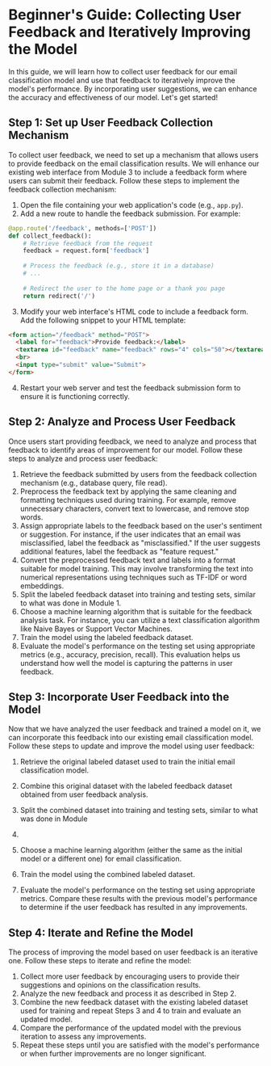 # Beginner's Guide: Collecting User Feedback and Iteratively Improving the Model

In this guide, we will learn how to collect user feedback for our email classification model and use that feedback to iteratively improve the model's performance. By incorporating user suggestions, we can enhance the accuracy and effectiveness of our model. Let's get started!

## Step 1: Set up User Feedback Collection Mechanism

To collect user feedback, we need to set up a mechanism that allows users to provide feedback on the email classification results. We will enhance our existing web interface from Module 3 to include a feedback form where users can submit their feedback. Follow these steps to implement the feedback collection mechanism:

1. Open the file containing your web application's code (e.g., `app.py`).
2. Add a new route to handle the feedback submission. For example:

```python
@app.route('/feedback', methods=['POST'])
def collect_feedback():
    # Retrieve feedback from the request
    feedback = request.form['feedback']
    
    # Process the feedback (e.g., store it in a database)
    # ...
    
    # Redirect the user to the home page or a thank you page
    return redirect('/')
```

3. Modify your web interface's HTML code to include a feedback form. Add the following snippet to your HTML template:

```html
<form action="/feedback" method="POST">
  <label for="feedback">Provide feedback:</label>
  <textarea id="feedback" name="feedback" rows="4" cols="50"></textarea>
  <br>
  <input type="submit" value="Submit">
</form>
```

4. Restart your web server and test the feedback submission form to ensure it is functioning correctly.

## Step 2: Analyze and Process User Feedback

Once users start providing feedback, we need to analyze and process that feedback to identify areas of improvement for our model. Follow these steps to analyze and process user feedback:

1. Retrieve the feedback submitted by users from the feedback collection mechanism (e.g., database query, file read).
2. Preprocess the feedback text by applying the same cleaning and formatting techniques used during training. For example, remove unnecessary characters, convert text to lowercase, and remove stop words.
3. Assign appropriate labels to the feedback based on the user's sentiment or suggestion. For instance, if the user indicates that an email was misclassified, label the feedback as "misclassified." If the user suggests additional features, label the feedback as "feature request."
4. Convert the preprocessed feedback text and labels into a format suitable for model training. This may involve transforming the text into numerical representations using techniques such as TF-IDF or word embeddings.
5. Split the labeled feedback dataset into training and testing sets, similar to what was done in Module 1.
6. Choose a machine learning algorithm that is suitable for the feedback analysis task. For instance, you can utilize a text classification algorithm like Naive Bayes or Support Vector Machines.
7. Train the model using the labeled feedback dataset.
8. Evaluate the model's performance on the testing set using appropriate metrics (e.g., accuracy, precision, recall). This evaluation helps us understand how well the model is capturing the patterns in user feedback.

## Step 3: Incorporate User Feedback into the Model

Now that we have analyzed the user feedback and trained a model on it, we can incorporate this feedback into our existing email classification model. Follow these steps to update and improve the model using user feedback:

1. Retrieve the original labeled dataset used to train the initial email classification model.
2. Combine this original dataset with the labeled feedback dataset obtained from user feedback analysis.
3. Split the combined dataset into training and testing sets, similar to what was done in Module 

1.
4. Choose a machine learning algorithm (either the same as the initial model or a different one) for email classification.
5. Train the model using the combined labeled dataset.
6. Evaluate the model's performance on the testing set using appropriate metrics. Compare these results with the previous model's performance to determine if the user feedback has resulted in any improvements.

## Step 4: Iterate and Refine the Model

The process of improving the model based on user feedback is an iterative one. Follow these steps to iterate and refine the model:

1. Collect more user feedback by encouraging users to provide their suggestions and opinions on the classification results.
2. Analyze the new feedback and process it as described in Step 2.
3. Combine the new feedback dataset with the existing labeled dataset used for training and repeat Steps 3 and 4 to train and evaluate an updated model.
4. Compare the performance of the updated model with the previous iteration to assess any improvements.
5. Repeat these steps until you are satisfied with the model's performance or when further improvements are no longer significant.

